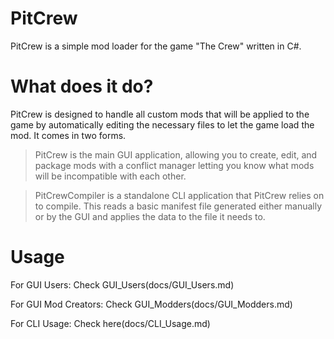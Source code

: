 ﻿# PitCrew

PitCrew is a simple mod loader for the game "The Crew" written in C#. 

# What does it do?

PitCrew is designed to handle all custom mods that will be applied to the game by automatically editing the necessary files to let the game load the mod. It comes in two forms.

>PitCrew is the main GUI application, allowing you to create, edit, and package mods with a conflict manager letting you know what mods will be incompatible with each other.

>PitCrewCompiler is a standalone CLI application that PitCrew relies on to compile. This reads a basic manifest file generated either manually or by the GUI and applies the data to the file it needs to.

# Usage
For GUI Users: Check GUI_Users(docs/GUI_Users.md)

For GUI Mod Creators: Check GUI_Modders(docs/GUI_Modders.md)

For CLI Usage: Check here(docs/CLI_Usage.md)